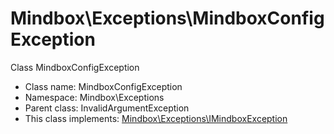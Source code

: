 Mindbox\Exceptions\MindboxConfigException
===============

Class MindboxConfigException




* Class name: MindboxConfigException
* Namespace: Mindbox\Exceptions
* Parent class: InvalidArgumentException
* This class implements: [Mindbox\Exceptions\IMindboxException](Mindbox-Exceptions-IMindboxException.md)







